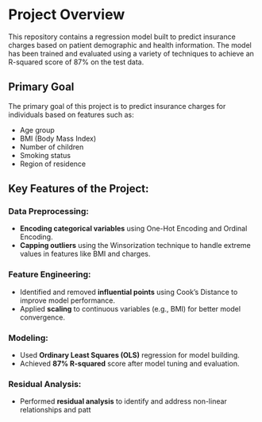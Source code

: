 # Project Overview

This repository contains a regression model built to predict insurance charges based on patient demographic and health information. The model has been trained and evaluated using a variety of techniques to achieve an R-squared score of 87% on the test data.

## Primary Goal
The primary goal of this project is to predict insurance charges for individuals based on features such as:
- Age group
- BMI (Body Mass Index)
- Number of children
- Smoking status
- Region of residence

## Key Features of the Project:

### Data Preprocessing:
- **Encoding categorical variables** using One-Hot Encoding and Ordinal Encoding.
- **Capping outliers** using the Winsorization technique to handle extreme values in features like BMI and charges.

### Feature Engineering:
- Identified and removed **influential points** using Cook’s Distance to improve model performance.
- Applied **scaling** to continuous variables (e.g., BMI) for better model convergence.

### Modeling:
- Used **Ordinary Least Squares (OLS)** regression for model building.
- Achieved **87% R-squared** score after model tuning and evaluation.

### Residual Analysis:
- Performed **residual analysis** to identify and address non-linear relationships and patt
